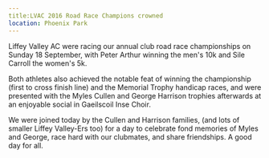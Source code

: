 ```yaml
---
title:LVAC 2016 Road Race Champions crowned
location: Phoenix Park
---
```


Liffey Valley AC were racing our annual club road race championships on Sunday 18 September, with Peter Arthur winning the men's 10k and Sile Carroll the women's 5k. 

Both athletes also achieved the notable feat of winning the championship (first to cross finish line) and the Memorial Trophy handicap races, and were presented with the Myles Cullen and George Harrison trophies afterwards at an enjoyable social in Gaeilscoil Inse Choir. 

We were joined today by the Cullen and Harrison families, (and lots of smaller Liffey Valley-Ers too) for a day to celebrate fond memories of Myles and George, race hard with our clubmates, and share friendships. A good day for all. 
